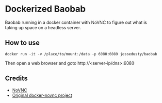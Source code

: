 # Dockerized Baobab

Baobab running in a docker container with NoVNC to figure out what is taking up space on a headless server. 

## How to use
```
docker run -it -v /place/to/mount:/data -p 6080:6080 jessedusty/baobab
```
Then open a web browser and goto
http://<server-ip/dns>:6080 

## Credits

* [NoVNC](http://kanaka.github.io/noVNC/)
* [Original docker-novnc project](https://github.com/paimpozhil/docker-novnc)
